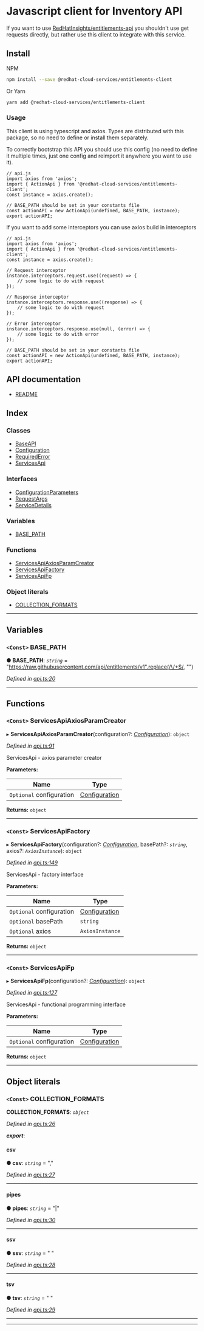 
Javascript client for Inventory API
===================================

If you want to use [RedHatInsights/entitlements-api](https://github.com/RedHatInsights/entitlements-api) you shouldn't use get requests directly, but rather use this client to integrate with this service.

Install
-------

NPM

```bash
npm install --save @redhat-cloud-services/entitlements-client
```

Or Yarn

```bash
yarn add @redhat-cloud-services/entitlements-client
```

### Usage

This client is using typescript and axios. Types are distributed with this package, so no need to define or install them separately.

To correctly bootstrap this API you should use this config (no need to define it multiple times, just one config and reimport it anywhere you want to use it).

```JS
// api.js
import axios from 'axios';
import { ActionApi } from '@redhat-cloud-services/entitlements-client';
const instance = axios.create();

// BASE_PATH should be set in your constants file
const actionAPI = new ActionApi(undefined, BASE_PATH, instance);
export actionAPI;
```

If you want to add some interceptors you can use axios build in interceptors

```JS
// api.js
import axios from 'axios';
import { ActionApi } from '@redhat-cloud-services/entitlements-client';
const instance = axios.create();

// Request interceptor
instance.interceptors.request.use((request) => {
    // some logic to do with request
});

// Response interceptor
instance.interceptors.response.use((response) => {
    // some logic to do with request
});

// Error interceptor
instance.interceptors.response.use(null, (error) => {
    // some logic to do with error
});

// BASE_PATH should be set in your constants file
const actionAPI = new ActionApi(undefined, BASE_PATH, instance);
export actionAPI;
```

API documentation
-----------------

*   [README](doc/README.md)

## Index

### Classes

* [BaseAPI](classes/baseapi.md)
* [Configuration](classes/configuration.md)
* [RequiredError](classes/requirederror.md)
* [ServicesApi](classes/servicesapi.md)

### Interfaces

* [ConfigurationParameters](interfaces/configurationparameters.md)
* [RequestArgs](interfaces/requestargs.md)
* [ServiceDetails](interfaces/servicedetails.md)

### Variables

* [BASE_PATH](#base_path)

### Functions

* [ServicesApiAxiosParamCreator](#servicesapiaxiosparamcreator)
* [ServicesApiFactory](#servicesapifactory)
* [ServicesApiFp](#servicesapifp)

### Object literals

* [COLLECTION_FORMATS](#collection_formats)

---

## Variables

<a id="base_path"></a>

### `<Const>` BASE_PATH

**● BASE_PATH**: *`string`* =  "https://raw.githubusercontent.com/api/entitlements/v1".replace(/\/+$/, "")

*Defined in [api.ts:20](https://github.com/RedHatInsights/javascript-clients/blob/master/packages/entitlements/api.ts#L20)*

___

## Functions

<a id="servicesapiaxiosparamcreator"></a>

### `<Const>` ServicesApiAxiosParamCreator

▸ **ServicesApiAxiosParamCreator**(configuration?: *[Configuration](classes/configuration.md)*): `object`

*Defined in [api.ts:91](https://github.com/RedHatInsights/javascript-clients/blob/master/packages/entitlements/api.ts#L91)*

ServicesApi - axios parameter creator

**Parameters:**

| Name | Type |
| ------ | ------ |
| `Optional` configuration | [Configuration](classes/configuration.md) |

**Returns:** `object`

___
<a id="servicesapifactory"></a>

### `<Const>` ServicesApiFactory

▸ **ServicesApiFactory**(configuration?: *[Configuration](classes/configuration.md)*, basePath?: *`string`*, axios?: *`AxiosInstance`*): `object`

*Defined in [api.ts:149](https://github.com/RedHatInsights/javascript-clients/blob/master/packages/entitlements/api.ts#L149)*

ServicesApi - factory interface

**Parameters:**

| Name | Type |
| ------ | ------ |
| `Optional` configuration | [Configuration](classes/configuration.md) |
| `Optional` basePath | `string` |
| `Optional` axios | `AxiosInstance` |

**Returns:** `object`

___
<a id="servicesapifp"></a>

### `<Const>` ServicesApiFp

▸ **ServicesApiFp**(configuration?: *[Configuration](classes/configuration.md)*): `object`

*Defined in [api.ts:127](https://github.com/RedHatInsights/javascript-clients/blob/master/packages/entitlements/api.ts#L127)*

ServicesApi - functional programming interface

**Parameters:**

| Name | Type |
| ------ | ------ |
| `Optional` configuration | [Configuration](classes/configuration.md) |

**Returns:** `object`

___

## Object literals

<a id="collection_formats"></a>

### `<Const>` COLLECTION_FORMATS

**COLLECTION_FORMATS**: *`object`*

*Defined in [api.ts:26](https://github.com/RedHatInsights/javascript-clients/blob/master/packages/entitlements/api.ts#L26)*

*__export__*: 

<a id="collection_formats.csv"></a>

####  csv

**● csv**: *`string`* = ","

*Defined in [api.ts:27](https://github.com/RedHatInsights/javascript-clients/blob/master/packages/entitlements/api.ts#L27)*

___
<a id="collection_formats.pipes"></a>

####  pipes

**● pipes**: *`string`* = "|"

*Defined in [api.ts:30](https://github.com/RedHatInsights/javascript-clients/blob/master/packages/entitlements/api.ts#L30)*

___
<a id="collection_formats.ssv"></a>

####  ssv

**● ssv**: *`string`* = " "

*Defined in [api.ts:28](https://github.com/RedHatInsights/javascript-clients/blob/master/packages/entitlements/api.ts#L28)*

___
<a id="collection_formats.tsv"></a>

####  tsv

**● tsv**: *`string`* = "	"

*Defined in [api.ts:29](https://github.com/RedHatInsights/javascript-clients/blob/master/packages/entitlements/api.ts#L29)*

___

___

